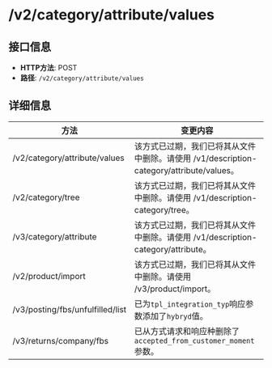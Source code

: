 # /v2/category/attribute/values

## 接口信息

- **HTTP方法**: POST
- **路径**: `/v2/category/attribute/values`

## 详细信息

方法 | 变更内容  
---|---  
/v2/category/attribute/values | 该方式已过期，我们已将其从文件中删除。请使用 /v1/description-category/attribute/values。  
/v2/category/tree | 该方式已过期，我们已将其从文件中删除。请使用 /v1/description-category/tree。  
/v3/category/attribute | 该方式已过期，我们已将其从文件中删除。请使用 /v1/description-category/attribute。  
/v2/product/import | 该方式已过期，我们已将其从文件中删除。请使用 /v3/product/import。  
/v3/posting/fbs/unfulfilled/list | 已为`tpl_integration_typ`响应参数添加了`hybryd`值。  
/v3/returns/company/fbs | 已从方式请求和响应种删除了`accepted_from_customer_moment`参数。
